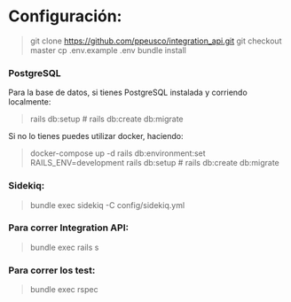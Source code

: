
# Configuración:
> git clone https://github.com/ppeusco/integration_api.git
> git checkout master
> cp .env.example .env
> bundle install

### PostgreSQL
Para la base de datos, si tienes PostgreSQL instalada y corriendo localmente:
> rails db:setup # rails db:create db:migrate

Si no lo tienes puedes utilizar docker, haciendo:
> docker-compose up -d
> rails db:environment:set RAILS_ENV=development
> rails db:setup # rails db:create db:migrate

### Sidekiq:
> bundle exec sidekiq -C config/sidekiq.yml

### Para correr Integration API:
> bundle exec rails s

### Para correr los test:
> bundle exec rspec       
